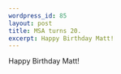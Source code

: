 ```yaml
--- 
wordpress_id: 85
layout: post
title: MSA turns 20.
excerpt: Happy Birthday Matt!
---
```

Happy Birthday Matt!
